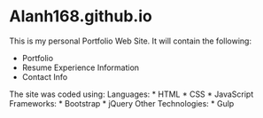 # Alanh168.github.io
This is my personal Portfolio Web Site.
It will contain the following:
  * Portfolio
  * Resume Experience Information
  * Contact Info

The site was coded using:
  Languages:
    * HTML
    * CSS
    * JavaScript
  Frameworks:
    * Bootstrap
    * jQuery
  Other Technologies:
    * Gulp
